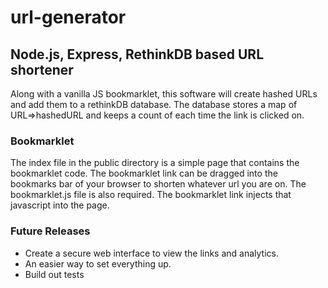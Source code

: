 # url-generator

## Node.js, Express, RethinkDB based URL shortener ##
Along with a vanilla JS bookmarklet, this software will create hashed URLs and add them to a rethinkDB database. The database stores a map of URL=>hashedURL and keeps a count of each time the link is clicked on.

### Bookmarklet ###
The index file in the public directory is a simple page that contains the bookmarklet code. The bookmarklet link can be dragged into the bookmarks bar of your browser to shorten whatever url you are on.
The bookmarklet.js file is also required. The bookmarklet link injects that javascript into the page.

### Future Releases ###
* Create a secure web interface to view the links and analytics.
* An easier way to set everything up.
* Build out tests

